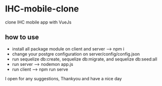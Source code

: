# IHC-mobile-clone
clone IHC mobile app with VueJs

## how to use 
- install all package module on client and server --> npm i 
- change your postgre configuration on server/config/config.json
- run sequelize db:create, sequelize db:migrate, and sequelize db:seed:all
- run server --> nodemon app.js
- run client --> npm run serve

I open for any suggestions, Thankyou and have a nice day
